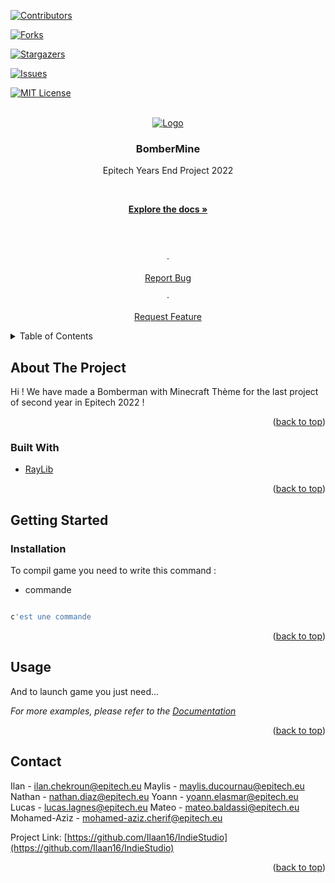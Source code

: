 
<div  id="top"></div>


  
  
  


[![Contributors][contributors-shield]][contributors-url]

[![Forks][forks-shield]][forks-url]

[![Stargazers][stars-shield]][stars-url]

[![Issues][issues-shield]][issues-url]

[![MIT License][license-shield]][license-url]


  
  
  

<!-- PROJECT LOGO -->

<br />

<div  align="center">

<a  href="https://github.com/Ilaan16/IndieStudio">

<center><img  src="https://i.ibb.co/JQbQfQM/BOMBERMINE.png"  alt="Logo"  ></center>

</a>

  

<h3  align="center">BomberMine</h3>

  

<p  align="center">

Epitech Years End Project 2022

<br />

<a  href="https://github.com/Ilaan16/IndieStudio"><strong>Explore the docs »</strong></a>

<br />

<br />

·

<a  href="https://github.com/Ilaan16/IndieStudioissues">Report Bug</a>

·

<a  href="https://github.com/Ilaan16/IndieStudio/issues">Request Feature</a>

</p>

</div>

  
  
  

<!-- TABLE OF CONTENTS -->

<details>

<summary>Table of Contents</summary>

<ol>

<li>

<a  href="#about-the-project">About The Project</a>

<ul>

<li><a  href="#built-with">Built With</a></li>

</ul>

</li>

<li>

<a  href="#getting-started">Getting Started</a>

<ul>

<li><a  href="#prerequisites">Prerequisites</a></li>

<li><a  href="#installation">Installation</a></li>

</ul>

</li>

<li><a  href="#usage">Usage</a></li>

<li><a  href="#contact">Contact</a></li>

</ol>

</details>

  
  
  

<!-- ABOUT THE PROJECT -->

## About The Project

  

  

Hi !
We have made a Bomberman with Minecraft Thème for the last project of second year in Epitech 2022 !

  

<p  align="right">(<a  href="#top">back to top</a>)</p>

  
  
  

### Built With

  

* [RayLib](https://www.raylib.com/)

  

<p  align="right">(<a  href="#top">back to top</a>)</p>

  
  
  

<!-- GETTING STARTED -->

## Getting Started

### Installation

  

To compil game you need to write this command :

* commande

```sh

c'est une commande

```
<p  align="right">(<a  href="#top">back to top</a>)</p>


## Usage

  

And to launch game you just need...

  

_For more examples, please refer to the [Documentation](https://example.com)_

  
<p  align="right">(<a  href="#top">back to top</a>)</p>
<!-- CONTACT -->

## Contact

  

Ilan - ilan.chekroun@epitech.eu
Maylis - maylis.ducournau@epitech.eu
Nathan - nathan.diaz@epitech.eu
Yoann - yoann.elasmar@epitech.eu
Lucas - lucas.lagnes@epitech.eu
Mateo - mateo.baldassi@epitech.eu
Mohamed-Aziz - mohamed-aziz.cherif@epitech.eu

  

Project Link: [https://github.com/Ilaan16/IndieStudio](https://github.com/Ilaan16/IndieStudio)

  

<p  align="right">(<a  href="#top">back to top</a>)</p>

  
 
  
  
  

<!-- MARKDOWN LINKS & IMAGES -->

<!-- https://www.markdownguide.org/basic-syntax/#reference-style-links -->

[contributors-shield]: https://img.shields.io/github/contributors/Ilaan16/IndieStudio.svg?style=for-the-badge

[contributors-url]: https://github.com/Ilaan16/IndieStudio/graphs/contributors

[forks-shield]: https://img.shields.io/github/forks/Ilaan16/IndieStudio.svg?style=for-the-badge

[forks-url]: https://github.com/Ilaan16/IndieStudio/network/members

[stars-shield]: https://img.shields.io/github/stars/Ilaan16/IndieStudio.svg?style=for-the-badge

[stars-url]: https://github.com/Ilaan16/IndieStudio/stargazers

[issues-shield]: https://img.shields.io/github/issues/Ilaan16/IndieStudio.svg?style=for-the-badge

[issues-url]: https://github.com/Ilaan16/IndieStudio/issues

[license-shield]: https://img.shields.io/github/license/Ilaan16/IndieStudio.svg?style=for-the-badge

[license-url]: https://github.com/Ilaan16/IndieStudio/blob/master/LICENSE.txt

[linkedin-shield]: https://img.shields.io/badge/-LinkedIn-black.svg?style=for-the-badge&logo=linkedin&colorB=555

[product-screenshot]: images/screenshot.png
